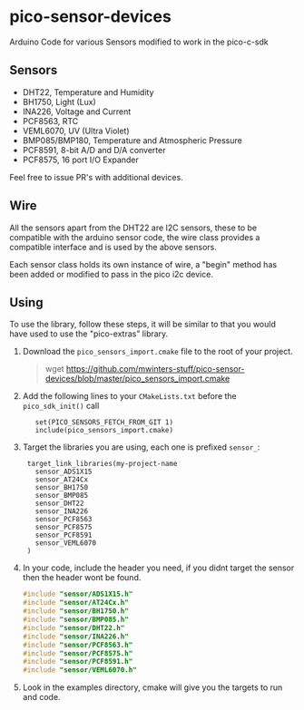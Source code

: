 # pico-sensor-devices
Arduino Code for various Sensors modified to work in the pico-c-sdk

## Sensors

* DHT22, Temperature and Humidity
* BH1750, Light (Lux)
* INA226, Voltage and Current
* PCF8563, RTC
* VEML6070, UV (Ultra Violet)
* BMP085/BMP180, Temperature and Atmospheric Pressure
* PCF8591, 8-bit A/D and D/A converter
* PCF8575, 16 port I/O Expander

Feel free to issue PR's with additional devices.

## Wire
All the sensors apart from the DHT22 are I2C sensors, these to be compatible with the arduino sensor code, 
the wire class provides a compatible interface and is used by the above sensors.

Each sensor class holds its own instance of wire, a "begin" method has been added or modified to pass in the
pico i2c device.

## Using

To use the library, follow these steps, it will be similar to that you would have used to use the "pico-extras" library.

1. Download the `pico_sensors_import.cmake` file to the root of your project.
   > wget https://github.com/mwinters-stuff/pico-sensor-devices/blob/master/pico_sensors_import.cmake
2. Add the following lines to your `CMakeLists.txt` before the `pico_sdk_init()` call
   ```
      set(PICO_SENSORS_FETCH_FROM_GIT 1)
      include(pico_sensors_import.cmake)
    ```
3. Target the libraries you are using, each one is prefixed `sensor_`:
   ```
    target_link_libraries(my-project-name
      sensor_ADS1X15
      sensor_AT24Cx
      sensor_BH1750
      sensor_BMP085
      sensor_DHT22
      sensor_INA226
      sensor_PCF8563
      sensor_PCF8575
      sensor_PCF8591
      sensor_VEML6070
    )
   ```
4. In your code, include the header you need, if you didnt target the sensor then the header wont be found.
   ```CPP
   #include "sensor/ADS1X15.h"
   #include "sensor/AT24Cx.h"
   #include "sensor/BH1750.h"
   #include "sensor/BMP085.h"
   #include "sensor/DHT22.h"
   #include "sensor/INA226.h"
   #include "sensor/PCF8563.h"
   #include "sensor/PCF8575.h"
   #include "sensor/PCF8591.h"
   #include "sensor/VEML6070.h"
   ```
5. Look in the examples directory, cmake will give you the targets to run and code.

